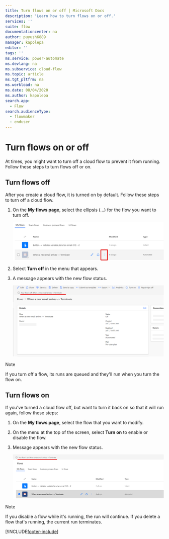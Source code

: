 ```yaml
---
title: Turn flows on or off | Microsoft Docs
description: 'Learn how to turn flows on or off.'
services: ''
suite: flow
documentationcenter: na
author: puyush6889
manager: kapolepa
editor: ''
tags: ''
ms.service: power-automate
ms.devlang: na
ms.subservice: cloud-flow
ms.topic: article
ms.tgt_pltfrm: na
ms.workload: na
ms.date: 08/04/2020
ms.author: kapolepa
search.app:
  - Flow
search.audienceType:
  - flowmaker
  - enduser
---
```


# Turn flows on or off

At times, you might want to turn off a cloud flow to prevent it from running. Follow these steps to turn flows off or on.

## Turn flows off

After you create a cloud flow, it is turned on by default. Follow these steps to turn off a cloud flow.

1. On the **My flows page**,  select the ellipsis (...) for the flow you want to turn off.
    
    ![Power Automate ellipsis.](./media/disable-flow/flows-collapsed-menu.png)
    
1. Select **Turn off** in the menu that appears.

1. A message appears with the new flow status.

    ![New flow status after being disabled on flow details page.](./media/disable-flow/flow-details-page-new-status.png)

>[!NOTE]
>If you turn off a flow, its runs are queued and they'll run when you turn the flow on.

## Turn flows on

If you've turned a cloud flow off, but want to turn it back on so that it will run again, follow these steps: 

1. On the **My flows page**, select the flow that you want to modify.

1. On the menu at the top of the screen, select **Turn on** to enable or disable the flow.

1. Message appears with the new flow status.

    ![New flow status after being disabled.](./media/disable-flow/flow-new-status.png)

>[!NOTE]
>If you disable a flow while it's running, the run will continue. If you delete a flow that's running, the current run terminates.

[!INCLUDE[footer-include](includes/footer-banner.md)]